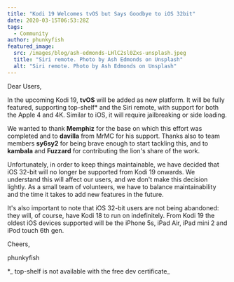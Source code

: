 ```yaml
---
title: "Kodi 19 Welcomes tvOS but Says Goodbye to iOS 32bit"
date: 2020-03-15T06:53:28Z
tags:
  - Community
author: phunkyfish
featured_image:
  src: /images/blog/ash-edmonds-LHlC2sl0Zxs-unsplash.jpeg
  title: "Siri remote. Photo by Ash Edmonds on Unsplash"
  alt: "Siri remote. Photo by Ash Edmonds on Unsplash"
---
```


Dear Users,

In the upcoming Kodi 19, **tvOS** will be added as new platform. It will be fully featured, supporting top-shelf\* and the Siri remote, with support for both the Apple 4 and 4K. Similar to iOS, it will require jailbreaking or side loading.

We wanted to thank **Memphiz** for the base on which this effort was completed and to **davilla** from MrMC for his support. Thanks also to team members **sy6sy2** for being brave enough to start tackling this, and to **kambala** and **Fuzzard** for contributing the lion's share of the work.

Unfortunately, in order to keep things maintainable, we have decided that iOS 32-bit will no longer be supported from Kodi 19 onwards. We understand this will affect our users, and we don't make this decision lightly. As a small team of volunteers, we have to balance maintainability and the time it takes to add new features in the future.

It's also important to note that iOS 32-bit users are not being abandoned: they will, of course, have Kodi 18 to run on indefinitely. From Kodi 19 the oldest iOS devices supported will be the iPhone 5s, iPad Air, iPad mini 2 and iPod touch 6th gen.

Cheers,

phunkyfish

\*_ top-shelf is not available with the free dev certificate_

